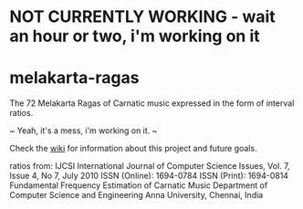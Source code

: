 # NOT CURRENTLY WORKING - wait an hour or two, i'm working on it

# melakarta-ragas

The 72 Melakarta Ragas of Carnatic music expressed in the form of interval ratios. 

~
Yeah, it's a mess, i'm working on it. 
~

Check the [wiki](https://github.com/alliums/melakarta-ragas/wiki) for information about this project and future goals.

ratios from:
IJCSI International Journal of Computer Science Issues, Vol. 7, Issue 4, No 7, July 2010
ISSN (Online): 1694-0784
ISSN (Print): 1694-0814
Fundamental Frequency Estimation of Carnatic Music
Department of Computer Science and Engineering
Anna University, Chennai, India
